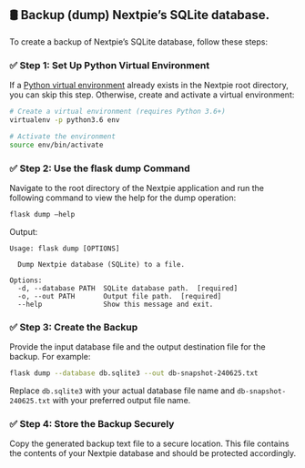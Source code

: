 

## 🛢️ Backup (dump) Nextpie’s SQLite database.

To create a backup of Nextpie’s SQLite database, follow these steps:

### ✅ Step 1: Set Up Python Virtual Environment

If a [Python virtual environment](deploy-python.md) already exists in the Nextpie root directory, you can skip this step. Otherwise, create and activate a virtual environment:
```bash
# Create a virtual environment (requires Python 3.6+)
virtualenv -p python3.6 env

# Activate the environment
source env/bin/activate
```
### ✅ Step 2: Use the flask dump Command

Navigate to the root directory of the Nextpie application and run the following command to view the help for the dump operation:
```bash
flask dump –help
```
Output:
```
Usage: flask dump [OPTIONS]

  Dump Nextpie database (SQLite) to a file.

Options:
  -d, --database PATH  SQLite database path.  [required]
  -o, --out PATH       Output file path.  [required]
  --help               Show this message and exit.
```
### ✅ Step 3: Create the Backup

Provide the input database file and the output destination file for the backup. For example:
```bash
flask dump --database db.sqlite3 --out db-snapshot-240625.txt
```
Replace `db.sqlite3` with your actual database file name and `db-snapshot-240625.txt` with your preferred output file name.

### ✅ Step 4: Store the Backup Securely

Copy the generated backup text file to a secure location. This file contains the contents of your Nextpie database and should be protected accordingly.
